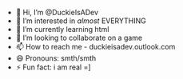 - 👋 Hi, I’m @DuckieIsADev
- 👀 I’m interested in *almost* EVERYTHING
- 🌱 I’m currently learning html
- 💞️ I’m looking to collaborate on a game
- 📫 How to reach me - duckieisadev.outlook.com
- 😄 Pronouns: smth/smth
- ⚡ Fun fact: i am real =]

<!---
DuckieIsADev/DuckieIsADev is a ✨ special ✨ repository because its `README.md` (this file) appears on your GitHub profile.
You can click the Preview link to take a look at your changes.
--->
